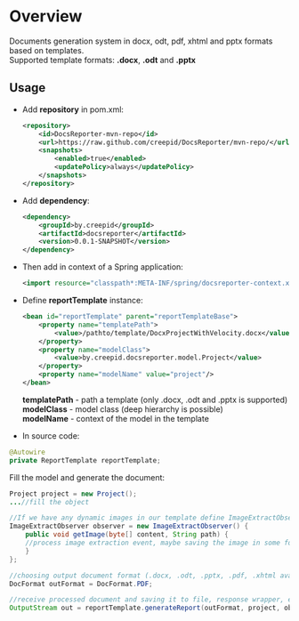 # Overview

Documents generation system in docx, odt, pdf, xhtml and pptx formats based on templates.<br/>
Supported template formats: **.docx**, **.odt** and **.pptx**<br/>

## Usage

 * Add **repository** in pom.xml:
    ```xml
    <repository>
        <id>DocsReporter-mvn-repo</id>
        <url>https://raw.github.com/creepid/DocsReporter/mvn-repo/</url>
        <snapshots>
            <enabled>true</enabled>
            <updatePolicy>always</updatePolicy>
        </snapshots>
    </repository>
    ```
    
 *  Add **dependency**:
    ```xml
    <dependency>
		<groupId>by.creepid</groupId>
		<artifactId>docsreporter</artifactId>
		<version>0.0.1-SNAPSHOT</version>
	</dependency>
	```
 * Then add in context of a Spring application:
	```xml
	<import resource="classpath*:META-INF/spring/docsreporter-context.xml" />
	```
 * Define **reportTemplate** instance:
	```xml
	<bean id="reportTemplate" parent="reportTemplateBase">
        <property name="templatePath">
            <value>/pathto/template/DocxProjectWithVelocity.docx</value>
        </property>
        <property name="modelClass">
            <value>by.creepid.docsreporter.model.Project</value>
        </property> 
        <property name="modelName" value="project"/>
    </bean>
	```
	**templatePath** - path a template (only .docx, .odt and .pptx is supported)<br/>
	**modelClass** - model class (deep hierarchy is possible)<br/>
	**modelName** - context of the model in the template<br/>

 * In source code:
```java
@Autowire
private ReportTemplate reportTemplate;
```
Fill the model and generate the document:

```java
Project project = new Project();
...//fill the object

//If we have any dynamic images in our template define ImageExtractObserver instance:
ImageExtractObserver observer = new ImageExtractObserver() {
    public void getImage(byte[] content, String path) {
    //process image extraction event, maybe saving the image in some folder
    }
};

//choosing output document format (.docx, .odt, .pptx, .pdf, .xhtml available)
DocFormat outFormat = DocFormat.PDF;

//receive processed document and saving it to file, response wrapper, etc.
OutputStream out = reportTemplate.generateReport(outFormat, project, observer);

```
   
